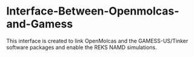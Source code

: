 # Interface-Between-Openmolcas-and-Gamess
This interface is created to link OpenMolcas and the GAMESS-US/Tinker software packages and enable the REKS NAMD simulations.
